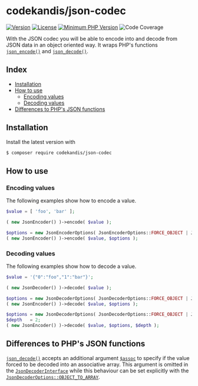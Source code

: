 # codekandis/json-codec

[![Version][xtlink-version-badge]][srclink-changelog]
[![License][xtlink-license-badge]][srclink-license]
[![Minimum PHP Version][xtlink-php-version-badge]][xtlink-php-net]
![Code Coverage][xtlink-code-coverage-badge]

With the JSON codec you will be able to encode into and decode from JSON data in an object oriented way. It wraps PHP's functions [`json_encode()`][xtlink-php-net-json-encode] and [`json_decode()`][xtlink-php-net-json-decode].

## Index

* [Installation](#installation)
* [How to use](#how-to-use)
  * [Encoding values](#encoding-values)
  * [Decoding values](#decoding-values)
* [Differences to PHP's JSON functions](#differences-to-phps-json-functions)

## Installation

Install the latest version with

```bash
$ composer require codekandis/json-codec
```

## How to use

### Encoding values

The following examples show how to encode a value.

```php
$value = [ 'foo', 'bar' ];

( new JsonEncoder() )->encode( $value );

$options = new JsonEncoderOptions( JsonEncoderOptions::FORCE_OBJECT | JsonEncoderOptions::PRETTY_PRINT );
( new JsonEncoder() )->encode( $value, $options );
```

### Decoding values

The following examples show how to decode a value.

```php
$value = '{"0":"foo","1":"bar"}';

( new JsonDecoder() )->decode( $value );

$options = new JsonDecoderOptions( JsonDecoderOptions::FORCE_OBJECT | JsonDecoderOptions::PRETTY_PRINT );
( new JsonEncoder() )->decode( $value, $options );

$options = new JsonDecoderOptions( JsonDecoderOptions::FORCE_OBJECT | JsonDecoderOptions::PRETTY_PRINT );
$depth   = 2;
( new JsonEncoder() )->decode( $value, $options, $depth );
```

## Differences to PHP's JSON functions

[`json_decode()`][xtlink-php-net-json-encode] accepts an additional argument [`$assoc`][xtlink-php-net-json-decode-arguments] to specify if the value forced to be decoded into an associative array. This argument is omitted in the [`JsonDecoderInterface`][srclink-json-decoder-interface] while this behaviour can be set explicitly with the [`JsonDecoderOptions::OBJECT_TO_ARRAY`][srclink-json-decoder-options].



[xtlink-version-badge]: https://img.shields.io/badge/version-2.0.0-blue.svg
[xtlink-license-badge]: https://img.shields.io/badge/license-MIT-yellow.svg
[xtlink-php-version-badge]: https://img.shields.io/badge/php-%3E%3D%207.4-8892BF.svg
[xtlink-code-coverage-badge]: https://img.shields.io/badge/coverage-100%25-green.svg
[xtlink-php-net]: https://php.net
[xtlink-php-net-json-encode]: https://www.php.net/manual/en/function.json-encode.php
[xtlink-php-net-json-decode]: https://www.php.net/manual/en/function.json-decode.php
[xtlink-php-net-json-decode-arguments]: https://www.php.net/manual/en/function.json-decode.php#refsect1-function.json-decode-parameters

[srclink-changelog]: ./CHANGELOG.md
[srclink-license]: ./LICENSE
[srclink-json-decoder-interface]: ./src/JsonDecoderInterface.php
[srclink-json-decoder-options]: ./src/JsonDecoderOptions.php
